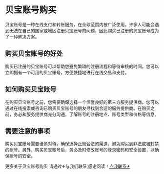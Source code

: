 # 贝宝账号购买

贝宝账号是一种在线支付和转账服务，在全球范围内被广泛使用。许多人可能会遇到无法在自己的国家或地区注册贝宝账号的问题，因此购买已注册的贝宝账号成为了一种解决方案。

## 购买贝宝账号的好处

购买已注册的贝宝账号可以帮助您避免繁琐的注册流程和等待审核的时间。您可以立即拥有一个可用的贝宝账号，方便快捷地进行在线交易和支付。

## 如何购买贝宝账号

在购买贝宝账号之前，您需要确保选择一个信誉良好的第三方服务提供商。您可以通过在线搜索或咨询已购买贝宝账号的朋友寻找到合适的服务提供商。在购买之前，务必和服务提供商充分沟通，了解账号的注册地点、账号类型和价格等信息。

## 需要注意的事项

购买贝宝账号需要谨慎对待，确保选择正规合法的渠道，避免购买到非法或被封禁的账号。另外，购买贝宝账号后，务必及时修改账号的登录密码和安全设置，以确保账号的安全。

更多关于贝宝账号购买 请通过✈与我们联系,感谢阅读！[点我联系✈](https://www.G208.com)